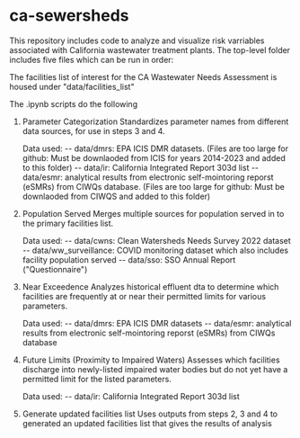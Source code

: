 # ca-sewersheds

This repository includes code to analyze and visualize risk varriables associated with California wastewater treatment plants. The top-level folder includes five files which can be run in order:

The facilities list of interest for the CA Wastewater Needs Assessment is housed under "data/facilities_list"

The .ipynb scripts do the following
1. Parameter Categorization
    Standardizes parameter names from different data sources, for use in steps 3 and 4.

    Data used:
     -- data/dmrs: EPA ICIS DMR datasets. (Files are too large for github: Must be downlaoded from ICIS for years 2014-2023 and added to this folder)
     -- data/ir: California Integrated Report 303d list
     -- data/esmr: analytical results from electronic self-mointoring reporst (eSMRs) from CIWQs database. (Files are too large for github: Must be downlaoded from CIWQS and added to this folder)

2. Population Served
    Merges multiple sources for population served in to the primary facilities list.

    Data used:
     -- data/cwns: Clean Watersheds Needs Survey 2022 dataset
     -- data/ww_surveillance: COVID monitoring dataset which also includes facility population served
     -- data/sso: SSO Annual Report ("Questionnaire")

3. Near Exceedence
    Analyzes historical effluent dta to determine which facilities are frequently at or near their permitted limits for various parameters.

    Data used:
     -- data/dmrs: EPA ICIS DMR datasets
     -- data/esmr: analytical results from electronic self-mointoring reporst (eSMRs) from CIWQs database

4. Future Limits (Proximity to Impaired Waters)
    Assesses which facilities discharge into newly-listed impaired water bodies but do not yet have a permitted limit for the listed parameters.

    Data used:
     -- data/ir: California Integrated Report 303d list

5. Generate updated facilities list
    Uses outputs from steps 2, 3 and 4 to generated an updated facilities list that gives the results of analysis
